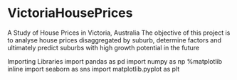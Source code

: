# VictoriaHousePrices
A Study of House Prices in Victoria, Australia
The objective of this project is to analyse house prices disaggregated by suburb, determine factors and ultimately predict suburbs with high growth potential in the future 

Importing Libraries
import pandas as pd
import numpy as np
%matplotlib inline
import seaborn as sns
import matplotlib.pyplot as plt

